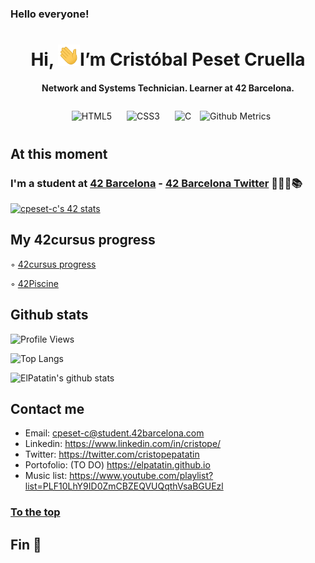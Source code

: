 ### Hello everyone! 

<div align="center">
<h1 align="center">Hi, <img width="35" src="https://github.com/1999AZZAR/1999AZZAR/blob/main/resources/img/waving.gif">I’m Cristóbal Peset Cruella</h1>
<h4 align="center">Network and Systems Technician. Learner at 42 Barcelona.</h4><img style="margin: 10px" src="https://profilinator.rishav.dev/skills-assets/html5-original-wordmark.svg" alt="HTML5" height="40" /> <img style="margin: 10px" src="https://profilinator.rishav.dev/skills-assets/css3-original-wordmark.svg" alt="CSS3" height="40" />  <img style="margin: 10px" src="https://profilinator.rishav.dev/skills-assets/c-original.svg" alt="C" height="40" />
<img src="https://metrics.lecoq.io/ElPatatin" alt="Github Metrics">
</div>

## At this moment
### I'm a student at [42 Barcelona](https://www.42barcelona.com/es/) - [42 Barcelona Twitter](https://twitter.com/42BarcelonaFTef) 👨🏻‍💻📚

[![cpeset-c's 42 stats](https://badge42.vercel.app/api/v2/cl5jfm7f4019309l3bu9a6pd8/stats?cursusId=21&coalitionId=204)](https://github.com/JaeSeoKim/badge42)

## My 42cursus progress

◦ [42cursus progress](https://github.com/ElPatatin/42-Cursus_Public)

◦ [42Piscine](https://github.com/ElPatatin/42_Piscine)

## Github stats

![Profile Views](https://komarev.com/ghpvc/?username=ElPatatin)

![Top Langs](https://github-readme-stats.vercel.app/api/top-langs/?username=ElPatatin&layout=compact&theme=dark&hide_border=true)

![ElPatatin's github stats](https://github-readme-stats.vercel.app/api?username=ElPatatin&show_icons=true&hide_border=true&theme=dark)

## Contact me

* Email: cpeset-c@student.42barcelona.com
* Linkedin: https://www.linkedin.com/in/cristope/
* Twitter: https://twitter.com/cristopepatatin
* Portofolio: (TO DO) https://elpatatin.github.io
* Music list: https://www.youtube.com/playlist?list=PLF10LhY9ID0ZmCBZEQVUQqthVsaBGUEzl


<h3><a href="#hello-everyone">To the top</a></h3>

## Fin 🥔
